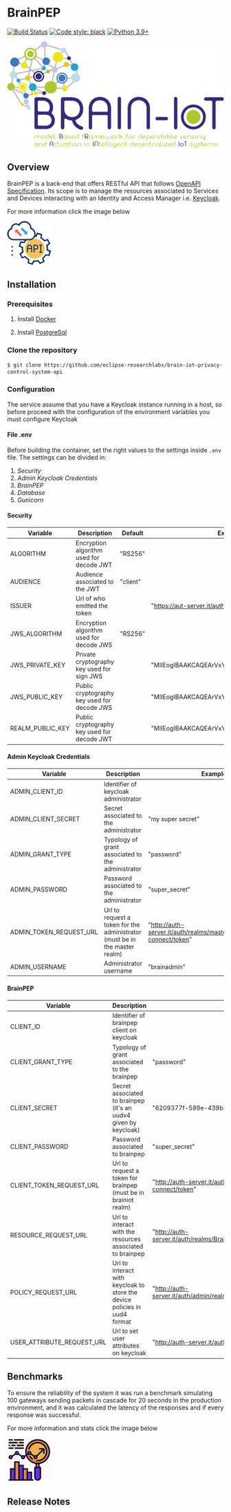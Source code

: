 # BrainPEP
[![Build Status](https://travis-ci.com/eclipse-researchlabs/brain-iot-privacy-control-system-api.svg?branch=main)](https://travis-ci.com/eclipse-researchlabs/brain-iot-privacy-control-system-api)
[![Code style: black](https://img.shields.io/badge/code%20style-black-000000.svg)](https://github.com/psf/black)
[![Python 3.9+](https://img.shields.io/badge/python-3.9-blue.svg)](https://www.python.org/downloads/release)

![image](static/BRAIN_IoT_FullLogo_LD.png)

## Overview
BrainPEP is a back-end that offers RESTful API that follows [OpenAPI Specification](https://swagger.io/specification/).
Its scope is to manage the resources associated to Services and Devices interacting with an Identity and Access Manager i.e. [Keycloak](https://www.keycloak.org/).

For more information click the image below

[![image](static/api_logo.png)](https://ipt-services.polito.it/brainpep/docs)

## Installation

### Prerequisites
1.
   Install [Docker](https://www.docker.com/)

2.
   Install [PostgreSql](https://www.postgresql.org/)
   
### Clone the repository
````
$ git clone https://github.com/eclipse-researchlabs/brain-iot-privacy-control-system-api
````

### Configuration
The service assume that you have a Keycloak instance running in a host, so before
proceed with the configuration of the environment variables you must configure Keycloak

#### File .env

Before building the container, set the right values to the settings inside `.env` file.
The settings can be divided in:

   1. *Security*
   2. *Admin Keycloak Credentials*
   3. *BrainPEP*
   4. *Database*
   5. *Gunicorn*
   
#### Security

|   Variable	   |            Description	                     |  Default   |                  Example                        |
|------------------|---------------------------------------------|------------|-------------------------------------------------|
|   ALGORITHM 	   | Encryption algorithm used for decode JWT    |  "RS256"   |                                                 |
|   AUDIENCE	   | Audience associated to the JWT  	         |  "client"  |                                                 |
|   ISSUER	       | Url of who emitted the token  	             |            |  "https://aut-server.it/auth/realms/Brainiot"   |
| JWS_ALGORITHM    | Encryption algorithm used for decode JWS    |  "RS256"   |                                                 |
| JWS_PRIVATE_KEY  | Private cryptography key used for sign JWS  |            | "MIIEogIBAAKCAQEArVxYJPkQejSCMdgKuuW/STuk...."  |
| JWS_PUBLIC_KEY   | Public cryptography key used for decode JWS |            | "MIIEogIBAAKCAQEArVxYJPkQejSCMdgKuuW/STuk...."  |
| REALM_PUBLIC_KEY | Public cryptography key used for decode JWT |            | "MIIEogIBAAKCAQEArVxYJPkQejSCMdgKuuW/STuk...."  |

#### Admin Keycloak Credentials

|   Variable	          |            Description	                                                   |     Example                                                              |
|-------------------------|----------------------------------------------------------------------------|--------------------------------------------------------------------------|
| ADMIN_CLIENT_ID         | Identifier of keycloak administrator                                       |                                                                          |
| ADMIN_CLIENT_SECRET     | Secret associated to the administrator  	                               | "my super secret"                                                        |
| ADMIN_GRANT_TYPE	      | Typology of grant associated to the administrator                          | "password"                                                               |
| ADMIN_PASSWORD          | Password associated to the administrator                                   | "super_secret"                                                           |
| ADMIN_TOKEN_REQUEST_URL | Url to request a token for the administrator (must be in the master realm) | "http://auth-server.it/auth/realms/master/protocol/openid-connect/token" |
| ADMIN_USERNAME          | Administrator username                                                     | "brainadmin"                                                             |

#### BrainPEP

|   Variable	             |            Description	                                                  |     Example                                                                        |
|----------------------------|----------------------------------------------------------------------------|------------------------------------------------------------------------------------|
| CLIENT_ID                  | Identifier of brainpep client on keycloak                                  |                                                                                    |
| CLIENT_GRANT_TYPE          | Typology of grant associated to the brainpep                               | "password"                                                                         |
| CLIENT_SECRET	             | Secret associated to brainpep  (it's an uudv4 given by keycloak)           | "6209377f-589e-439b-8278-ccd2965fb304"                                             |
| CLIENT_PASSWORD            | Password associated to brainpep                                            | "super_secret"                                                                     |
| CLIENT_TOKEN_REQUEST_URL   | Url to request a token for brainpep (must be in brainiot realm)            | "http://auth-server.it/auth/realms/Brainiot/protocol/openid-connect/token"         |
| RESOURCE_REQUEST_URL       | Url to interact with the resources associated to brainpep                  | "http://auth-server.it/auth/realms/Brainiot/authz/protection/resource_set"         |
| POLICY_REQUEST_URL         | Url to interact with keycloak to store the device policies in uud4 format  | "http://auth-server.it/auth/admin/realms/Brainiot/clients/{CLIENT_SECRET}/roles"   |
| USER_ATTRIBUTE_REQUEST_URL | Url to set user attributes on keycloak                                     | "http://auth-server.it/auth/admin/realms/Brainiot/users"                           |

## Benchmarks
To ensure the reliability of the system it was run a benchmark simulating
100 gateways sending packets in cascade for 20 seconds in the production environment, and it was
calculated the latency of the responses and if every response was successful.

For more information and stats click the image below

[![image](static/benchmark.png)](https://ipt-services.polito.it/brainpep/static/benchmark.html)


## Release Notes
